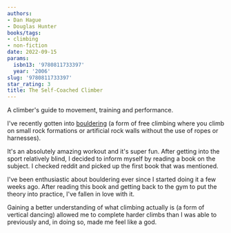 ```yaml
---
authors:
- Dan Hague
- Douglas Hunter
books/tags:
- climbing
- non-fiction
date: 2022-09-15
params:
  isbn13: '9780811733397'
  year: '2006'
slug: '9780811733397'
star_rating: 3
title: The Self-Coached Climber
---
```


A climber's guide to movement, training and performance.

<!--more-->

I've recently gotten into [bouldering](https://en.wikipedia.org/wiki/Bouldering) (a form of free climbing where you climb on small rock formations or artificial rock walls without the use of ropes or harnesses).

It's an absolutely amazing workout and it's super fun. After getting into the sport relatively blind, I decided to inform myself by reading a book on the subject. I checked reddit and picked up the first book that was mentioned.

I've been enthusiastic about bouldering ever since I started doing it a few weeks ago. After reading this book and getting back to the gym to put the theory into practice, I've fallen in love with it.

Gaining a better understanding of what climbing actually is (a form of vertical dancing) allowed me to complete harder climbs than I was able to previously and, in doing so, made me feel like a god.